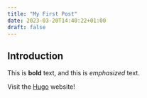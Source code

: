 ```yaml
---
title: "My First Post"
date: 2023-03-20T14:40:22+01:00
draft: false
---
```


## Introduction

This is **bold** text, and this is *emphasized* text.

Visit the [Hugo](https://gohugo.io) website!

